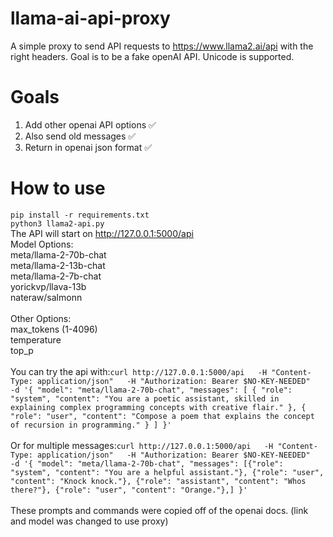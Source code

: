 # llama-ai-api-proxy
A simple proxy to send API requests to https://www.llama2.ai/api with the right headers. Goal is to be a fake openAI API. Unicode is supported.<br>
# Goals
1. Add other openai API options ✅<br>
2. Also send old messages ✅<br>
3. Return in openai json format ✅<br>
# How to use
```pip install -r requirements.txt``` <br>
```python3 llama2-api.py``` <br>
The API will start on http://127.0.0.1:5000/api <br>
Model Options:<br>
meta/llama-2-70b-chat<br>
meta/llama-2-13b-chat<br>
meta/llama-2-7b-chat<br>
yorickvp/llava-13b<br>
nateraw/salmonn<br>
<br>
Other Options:<br>
max_tokens (1-4096)<br>
temperature<br>
top_p<br>
<br>
You can try the api with:```curl http://127.0.0.1:5000/api   -H "Content-Type: application/json"   -H "Authorization: Bearer $NO-KEY-NEEDED"   -d '{
    "model": "meta/llama-2-70b-chat",
    "messages": [
      {
        "role": "system",
        "content": "You are a poetic assistant, skilled in explaining complex programming concepts with creative flair."
      },
      {
        "role": "user",
        "content": "Compose a poem that explains the concept of recursion in programming."
      }
    ]
  }'``` <br>
  <br>
  Or for multiple messages:```curl http://127.0.0.1:5000/api   -H "Content-Type: application/json"   -H "Authorization: Bearer $NO-KEY-NEEDED"   -d '{ "model": "meta/llama-2-70b-chat", "messages": [{"role": "system", "content": "You are a helpful assistant."},
        {"role": "user", "content": "Knock knock."},
        {"role": "assistant", "content": "Whos there?"},
        {"role": "user", "content": "Orange."},] }'```<br>
<br>
These prompts and commands were copied off of the openai docs. (link and model was changed to use proxy)

